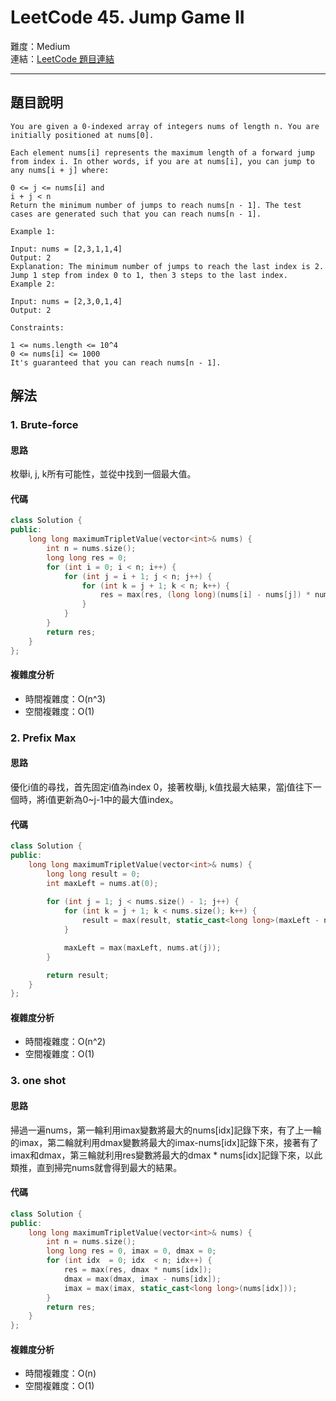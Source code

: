# LeetCode 45. Jump Game II

難度：Medium  
連結：[LeetCode 題目連結](https://leetcode.com/problems/jump-game-ii/description/)

---

## 題目說明
    
    You are given a 0-indexed array of integers nums of length n. You are initially positioned at nums[0].

    Each element nums[i] represents the maximum length of a forward jump from index i. In other words, if you are at nums[i], you can jump to any nums[i + j] where:

    0 <= j <= nums[i] and
    i + j < n
    Return the minimum number of jumps to reach nums[n - 1]. The test cases are generated such that you can reach nums[n - 1].

    Example 1:

    Input: nums = [2,3,1,1,4]
    Output: 2
    Explanation: The minimum number of jumps to reach the last index is 2. Jump 1 step from index 0 to 1, then 3 steps to the last index.
    Example 2:

    Input: nums = [2,3,0,1,4]
    Output: 2

    Constraints:

    1 <= nums.length <= 10^4
    0 <= nums[i] <= 1000
    It's guaranteed that you can reach nums[n - 1].

## 解法
### 1. Brute-force
#### 思路

枚舉i, j, k所有可能性，並從中找到一個最大值。
    
#### 代碼

```c++
class Solution {
public:
    long long maximumTripletValue(vector<int>& nums) {
        int n = nums.size();
        long long res = 0;
        for (int i = 0; i < n; i++) {
            for (int j = i + 1; j < n; j++) {
                for (int k = j + 1; k < n; k++) {
                    res = max(res, (long long)(nums[i] - nums[j]) * nums[k]);
                }
            }
        }
        return res;
    }
};
```

#### 複雜度分析

- 時間複雜度：O(n^3)
- 空間複雜度：O(1)

### 2. Prefix Max
#### 思路

優化i值的尋找，首先固定i值為index 0，接著枚舉j, k值找最大結果，當j值往下一個時，將i值更新為0~j-1中的最大值index。
    
#### 代碼
```c++
class Solution {
public:
    long long maximumTripletValue(vector<int>& nums) {
        long long result = 0;
        int maxLeft = nums.at(0);
        
        for (int j = 1; j < nums.size() - 1; j++) {
            for (int k = j + 1; k < nums.size(); k++) {
                result = max(result, static_cast<long long>(maxLeft - nums.at(j)) * nums.at(k));
            }

            maxLeft = max(maxLeft, nums.at(j));
        }

        return result;
    }
};
```

#### 複雜度分析

- 時間複雜度：O(n^2)
- 空間複雜度：O(1)

### 3. one shot
#### 思路

掃過一遍nums，第一輪利用imax變數將最大的nums[idx]記錄下來，有了上一輪的imax，第二輪就利用dmax變數將最大的imax-nums[idx]記錄下來，接著有了imax和dmax，第三輪就利用res變數將最大的dmax * nums[idx]記錄下來，以此類推，直到掃完nums就會得到最大的結果。

#### 代碼
```c++
class Solution {
public:
    long long maximumTripletValue(vector<int>& nums) {
        int n = nums.size();
        long long res = 0, imax = 0, dmax = 0;
        for (int idx  = 0; idx  < n; idx++) {
            res = max(res, dmax * nums[idx]);
            dmax = max(dmax, imax - nums[idx]);
            imax = max(imax, static_cast<long long>(nums[idx]));
        }
        return res;
    }
};
```

#### 複雜度分析

- 時間複雜度：O(n)
- 空間複雜度：O(1)